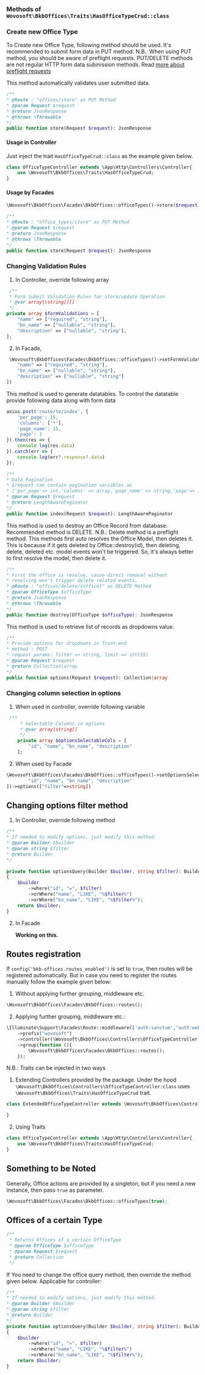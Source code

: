 ### Methods of `Wovosoft\BkbOffices\Traits\HasOfficeTypeCrud::class`

### Create new Office Type

To Create new Office Type, following method should be used. It's recommended to submit form data in PUT method.
N.B.: When using PUT method, you should be aware of preflight requests. PUT/DELETE methods are not regular
HTTP form data submission methods.
Read [more about preflight requests](https://livebook.manning.com/book/cors-in-action/chapter-4/#:~:text=A%20preflight%20request%20is%20a,look%20like%20before%20it's%20made.)

This method automatically validates user submitted data.

```php
/**
* @Route : "offices/store" as PUT Method
* @param Request $request
* @return JsonResponse
* @throws \Throwable
*/
public function store(Request $request): JsonResponse
```

#### Usage in Controller

Just inject the trait `HasOfficeTypeCrud::class` as the example given below.

```php
class OfficeTypeController extends \App\Http\Controllers\Controller{
    use \Wovosoft\BkbOffices\Traits\HasOfficeTypeCrud;
}
```

#### Usage by Facades

```php
\Wovosoft\BkbOffices\Facades\BkbOffices::officeTypes()->store($request)
```

```php
/**
* @Route : "office_types/store" as PUT Method
* @param Request $request
* @return JsonResponse
* @throws \Throwable
*/
public function store(Request $request): JsonResponse
```

### Changing Validation Rules

1. In Controller, override following array

```php
 /**
 * Form Submit Validation Rules for store/update Operation
 * @var array|\string[][]
 */
private array $formValidations = [
    "name" => ["required", "string"],
    "bn_name" => ["nullable", "string"],
    "description" => ["nullable", "string"],
];
```

2. In Facade,

```php
 \Wovosoft\BkbOffices\Facades\BkbOffices::officeTypes()->setFormValidationRules([
    "name" => ["required", "string"],
    "bn_name" => ["nullable", "string"],
    "description" => ["nullable", "string"]
])
```

This method is used to generate datatables. To control the datatable provide following data along with form data

```js
axios.post('route/to/index', {
    'per_page': 15,
    'columns': ['*'],
    'page_name': 15,
    'page': 1
}).then(res => {
    console.log(res.data)
}).catch(err => {
    console.log(err?.response?.data)
});
```

```php
/**
* Data Pagination
* $request can contain pagination variables as
* ['per_page'=> int,'columns' => array,'page_name' => string,'page'=> int]
* @param Request $request
* @return LengthAwarePaginator
*/
public function index(Request $request): LengthAwarePaginator
```

This method is used to destroy an Office Record from database. Recommended method is DELETE.
N.B.: Delete method is a preflight method. This methods first auto resolves the Office Model,
then deletes it. This is because if it gets deleted by Office::destroy(id), then deleting, delete, deleted
etc. model events won't be triggered. So, it's always better to first resolve the model, then delete it.

```php
/**
* First the office is resolve, cause direct removal without
* resolving won't trigger delete related events.
* @Route : "offices/delete/{office}" as DELETE Method
* @param OfficeType $officeType
* @return JsonResponse
* @throws \Throwable
*/
public function destroy(OfficeType $officeType): JsonResponse
```

This method is used to retrieve list of records as dropdowns value.

```php
/**
* Provide options for dropdowns in front-end
* method : POST
* request params: filter => string, limit => int(25)
* @param Request $request
* @return Collection|array
*/
public function options(Request $request): Collection|array
```

### Changing column selection in options

1. When used in controller, override following variable

```php
 /**
     * Selectable Columns in options
     * @var array|string[]
     */
    private array $optionsSelectableCols = [
        "id", "name", "bn_name", "description"
    ];
```

2. When used by Facade

```php
\Wovosoft\BkbOffices\Facades\BkbOffices::officeTypes()->setOptionsSelectableCols([
        "id", "name", "bn_name", "description"
])->options(["filter"=>string])
```

## Changing options filter method

1. In Controller, override following method

```php
/**
* If needed to modify options, just modify this method.
* @param Builder $builder
* @param string $filter
* @return Builder
*/
 
private function optionsQuery(Builder $builder, string $filter): Builder
{
    $builder
        ->where("id", "=", $filter)
        ->orWhere("name", "LIKE", "%$filter%")
        ->orWhere("bn_name", "LIKE", "%$filter%");
    return $builder;
}
```

2. In Facade

   **Working on this.**

## Routes registration

If `config('bkb-offices.routes_enabled')` is set to `true`, then routes will be registered automatically.
But in case you need to register the routes manually follow the example given below:

1. Without applying further grouping, middleware etc.

```php
\Wovosoft\BkbOffices\Facades\BkbOffices::routes();
```

2. Applying further grouping, middleware etc.:

```php
\Illuminate\Support\Facades\Route::middleware(['auth:sanctum','auth:web'])
    ->prefix("wovosoft")
    ->controller(\Wovosoft\BkbOffices\Controllers\OfficeTypeController::class)
    ->group(function (){
        \Wovosoft\BkbOffices\Facades\BkbOffices::routes();
    }); 
```

N.B.: Traits can be injected in two ways

1. Extending Controllers provided by the package. Under the hood
   `\Wovosoft\BkbOffices\Controllers\OfficeTypeController:class` uses
   `\Wovosoft\BkbOffices\Traits\HasOfficeTypeCrud` trait.

```php
class ExtendedOfficeTypeController extends \Wovosoft\BkbOffices\Controllers\OfficeTypeController{

}
```

2. Using Traits

```php
class OfficeTypeController extends \App\Http\Controllers\Controller{
    use \Wovosoft\BkbOffices\Traits\HasOfficeTypeCrud;
}
```

## Something to be Noted

Generally, Office actions are provided by a singleton, but if you need a new instance, then pass `true` as
parameter.

```php
\Wovosoft\BkbOffices\Facades\BkbOffices::officeTypes(true);
```

## Offices of a certain Type

```php
/**
 * Returns Offices of a certain OfficeType
 * @param OfficeType $officeType
 * @param Request $request
 * @return Collection
 */
```

If You need to change the office query method, then override the method given below. Applicable for controller:

```php
/**
* If needed to modify options, just modify this method.
* @param Builder $builder
* @param string $filter
* @return Builder
*/
private function optionsQuery(Builder $builder, string $filter): Builder
{
    $builder
        ->where("id", "=", $filter)
        ->orWhere("name", "LIKE", "%$filter%")
        ->orWhere("bn_name", "LIKE", "%$filter%");
    return $builder;
}
```
